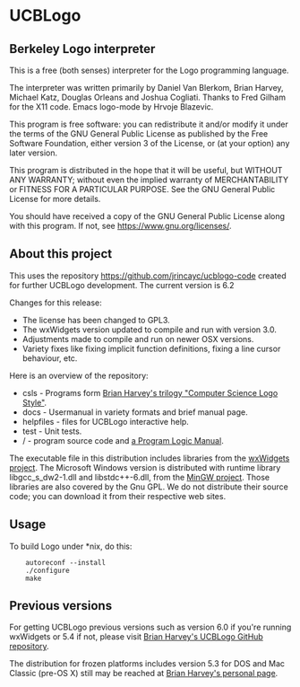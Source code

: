 # UCBLogo

## Berkeley Logo interpreter

This is a free (both senses) interpreter for the Logo programming language.

The interpreter was written primarily by Daniel Van Blerkom, Brian Harvey,
Michael Katz, Douglas Orleans and Joshua Cogliati. Thanks to Fred Gilham for the X11 code.
Emacs logo-mode by Hrvoje Blazevic.

This program is free software: you can redistribute it and/or modify
it under the terms of the GNU General Public License as published by
the Free Software Foundation, either version 3 of the License, or
(at your option) any later version.

This program is distributed in the hope that it will be useful,
but WITHOUT ANY WARRANTY; without even the implied warranty of
MERCHANTABILITY or FITNESS FOR A PARTICULAR PURPOSE.  See the
GNU General Public License for more details.

You should have received a copy of the GNU General Public License
along with this program.  If not, see https://www.gnu.org/licenses/.

## About this project

This uses the repository https://github.com/jrincayc/ucblogo-code
created for further UCBLogo development.
The current version is 6.2

Changes for this release:
* The license has been changed to GPL3.
* The wxWidgets version updated to compile and run with version 3.0.
* Adjustments made to compile and run on newer OSX versions.
* Variety fixes like fixing implicit function definitions, fixing a line cursor behaviour, etc.

Here is an overview of the repository:
* csls - Programs form [Brian Harvey's trilogy "Computer Science Logo Style"](https://people.eecs.berkeley.edu/~bh/).
* docs - Usermanual in variety formats and brief manual page.
* helpfiles - files for UCBLogo interactive help.
* test - Unit tests.
* / - program source code and [a Program Logic Manual](/plm).

The executable file in this distribution includes libraries from the
[wxWidgets project](http://wxwidgets.org/).  The Microsoft Windows version
is distributed with runtime library libgcc_s_dw2-1.dll and libstdc++-6.dll,
from the [MinGW project](http://www.mingw.org/).
Those libraries are also covered by the Gnu GPL.  We
do not distribute their source code; you can download it from their
respective web sites.

## Usage

To build Logo under *nix, do this:
```
	autoreconf --install
	./configure
	make
```

## Previous versions

For getting UCBLogo previous versions such as version 6.0 if you're running wxWidgets or 5.4 if not, please visit [Brian Harvey's UCBLogo GitHub repository](https://github.com/brianharvey/UCBLogo).

The distribution for frozen platforms includes version 5.3 for DOS and Mac Classic (pre-OS X) still may be reached at [Brian Harvey's personal page](https://people.eecs.berkeley.edu/~bh/).
